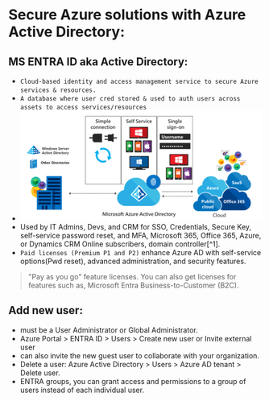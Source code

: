 # Secure Azure solutions with Azure Active Directory:

## MS ENTRA ID aka Active Directory:
- `Cloud-based identity and access management service to secure Azure services & resources.`
- `A database where user cred stored & used to auth users across assets to access services/resources`
- ![Alt text](image.png)
- Used by IT Admins, Devs, and CRM for SSO, Credentials, Secure Key, self-service password reset, and MFA, Microsoft 365, Office 365, Azure, or Dynamics CRM Online subscribers, domain controller[^1].
- `Paid licenses (Premium P1 and P2)` enhance Azure AD with self-service options(Pwd reset), advanced administration, and security features.
> "Pay as you go" feature licenses. You can also get licenses for features such as, Microsoft Entra Business-to-Customer (B2C).

## Add new user:
- must be a User Administrator or Global Administrator.
- Azure Portal > ENTRA ID > Users > Create new user or Invite external user
- can also invite the new guest user to collaborate with your organization.
- Delete a user: Azure Active Directory > Users > Azure AD tenant > Delete user.
- ENTRA groups, you can grant access and permissions to a group of users instead of each individual user.


